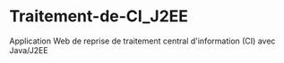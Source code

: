 # Traitement-de-CI_J2EE
Application Web de reprise de traitement central d'information (CI) avec Java/J2EE
